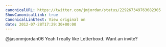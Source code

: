 ```yaml
---
canonicalURL: https://twitter.com/jmjordan/status/229267349763682305
ShowCanonicalLink: true
CanonicalLinkText: View original on
date: 2012-07-28T17:29:30+00:00
---
```

@jasonmjordan06 Yeah I really like Letterboxd. Want an invite?